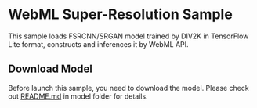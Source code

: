 WebML Super-Resolution Sample
======
This sample loads FSRCNN/SRGAN model trained by DIV2K in TensorFlow Lite format, constructs and inferences it by WebML API.

Download Model
-----------
Before launch this sample, you need to download the model. Please check out [README.md](model/README.md) in model folder for details.